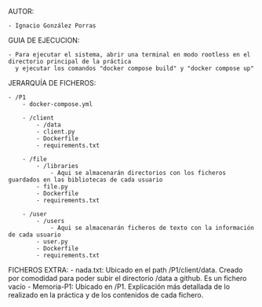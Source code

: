 AUTOR:
	
	- Ignacio González Porras
	
	
GUIA DE EJECUCION:

	- Para ejecutar el sistema, abrir una terminal en modo rootless en el directorio principal de la práctica
	  y ejecutar los comandos "docker compose build" y "docker compose up"
	  
	  
JERARQUÍA DE FICHEROS:

	- /P1
		- docker-compose.yml
		
		- /client
			- /data
			- client.py
			- Dockerfile
			- requirements.txt
		
		- /file
			- /libraries
				- Aqui se almacenarán directorios con los ficheros guardados en las bibliotecas de cada usuario
			- file.py
			- Dockerfile
			- requirements.txt
		
		- /user
			- /users
				- Aqui se almacenarán ficheros de texto con la información de cada usuario
			- user.py
			- Dockerfile
			- requirements.txt
			

FICHEROS EXTRA:
	- nada.txt: Ubicado en el path /P1/client/data. Creado por comodidad para poder subir el directorio /data a github. Es un fichero vacío
	- Memoria-P1: Ubicado en /P1. Explicación más detallada de lo realizado en la práctica y de los contenidos de cada fichero.
	
			
	

